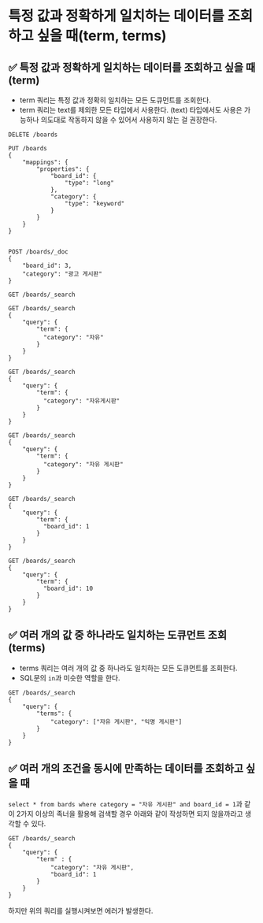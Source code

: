 # 특정 값과 정확하게 일치하는 데이터를 조회하고 싶을 때(term, terms)
## ✅ 특정 값과 정확하게 일치하는 데이터를 조회하고 싶을 때(term)
* term 쿼리는 특정 값과 정확히 일치하는 모든 도큐먼트를 조회한다.
* term 쿼리는 text를 제외한 모든 타입에서 사용한다.
  (text) 타입에서도 사용은 가능하나 의도대로 작동하지 않을 수 있어서 사용하지 않는 걸 권장한다.

```
DELETE /boards

PUT /boards
{
    "mappings": {
        "properties": {
            "board_id": {
                "type": "long"
            },
            "category": {
                "type": "keyword"
            }
        }
    }
}


POST /boards/_doc
{
    "board_id": 3,
    "category": "광고 게시판"
}

GET /boards/_search

GET /boards/_search
{
    "query": {
        "term": {
          "category": "자유"
        }
    }
}

GET /boards/_search
{
    "query": {
        "term": {
          "category": "자유게시판"
        }
    }
}

GET /boards/_search
{
    "query": {
        "term": {
          "category": "자유 게시판"
        }
    }
}

GET /boards/_search
{
    "query": {
        "term": {
          "board_id": 1
        }
    }
}

GET /boards/_search
{
    "query": {
        "term": {
          "board_id": 10
        }
    }
}

```

## ✅ 여러 개의 값 중 하나라도 일치하는 도큐먼트 조회(terms)
* terms 쿼리는 여러 개의 값 중 하나라도 일치하는 모든 도큐먼트를 조회한다.
* SQL문의 `in`과 미슷한 역할을 한다.
```
GET /boards/_search
{
    "query": {
        "terms": {
            "category": ["자유 게시판", "익명 게시판"]
        }
    }
}
```

## ✅ 여러 개의 조건을 동시에 만족하는 데이터를 조회하고 싶을 때
`select * from bards where category = "자유 게시판" and board_id = 1`과 같이 2가지 이상의 족너을 활용해 검색할 경우 아래와 같이 작성하면 되지 않을까라고 생각할 수 있다.
```
GET /boards/_search
{
    "query": {
        "term" : {
            "category": "자유 게시판",
            "board_id": 1
        }
    }
}
```
하지만 위의 쿼리를 실행시켜보면 에러가 발생한다.

